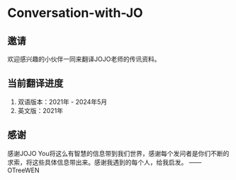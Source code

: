 # Conversation-with-JO

## 邀请 
欢迎感兴趣的小伙伴一同来翻译JOJO老师的传讯资料。

## 当前翻译进度
1. 双语版本：2021年 - 2024年5月
2. 英文版：2021年

## 感谢
感谢JOJO You将这么有智慧的信息带到我们世界，感谢每个发问者是你们不断的求索，将这些具体信息带出来。感谢我遇到的每个人，给我启发。 ——OTreeWEN

